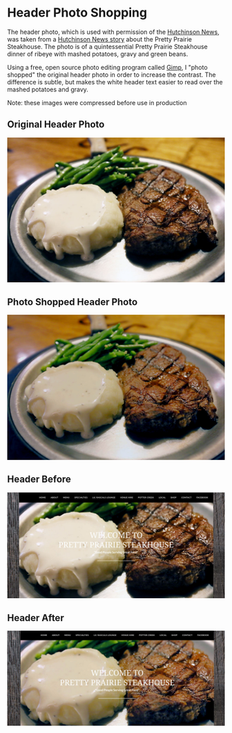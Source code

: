 # Header Photo Shopping

The header photo, which is used with permission of the [Hutchinson News](http://www.hutchnews.com), was taken from a [Hutchinson News story](http://www.hutchnews.com/projects/progress/progress-a-small-town-s-prairie-survival-rodeo-just-part/article_3d11eaba-435c-5be2-8716-47b73a5e7558.html) about the Pretty Prairie Steakhouse. The photo is of a quintessential Pretty Prairie Steakhouse dinner of ribeye with mashed potatoes, gravy and green beans. 

Using a free, open source photo editing program called [Gimp](https://www.gimp.org), I "photo shopped" the original header photo in order to increase the contrast. The difference is subtle, but makes the white header text easier to read over the mashed potatoes and gravy.

Note: these images were compressed before use in production

## Original Header Photo

![](images/hutchinson-news-steak-original.jpg)

## Photo Shopped Header Photo

![](images/hutchinson-news-steak-gimped.jpg)

## Header Before

![](images/header-before.jpg)

## Header After

![](images/header-after.jpg)
